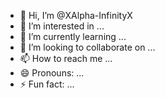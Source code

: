 - 👋 Hi, I’m @XAlpha-InfinityX
- 👀 I’m interested in ...
- 🌱 I’m currently learning ...
- 💞️ I’m looking to collaborate on ...
- 📫 How to reach me ...
- 😄 Pronouns: ...
- ⚡ Fun fact: ...

<!---
XAlpha-InfinityX/XAlpha-InfinityX is a ✨ special ✨ repository because its `README.md` (this file) appears on your GitHub profile.
You can click the Preview link to take a look at your changes.
--->

